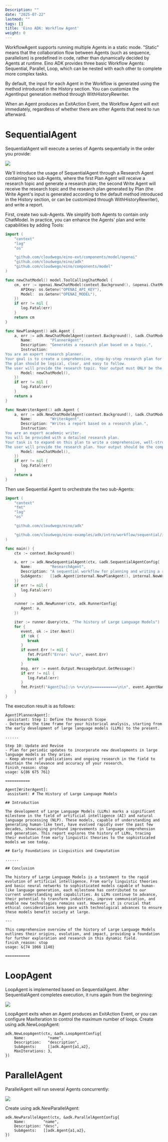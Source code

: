 ```yaml
---
Description: ""
date: "2025-07-22"
lastmod: ""
tags: []
title: 'Eino ADK: Workflow Agent'
weight: 0
---
```


WorkflowAgent supports running multiple Agents in a static mode. "Static" means that the collaboration flow between Agents (such as sequence, parallelism) is predefined in code, rather than dynamically decided by Agents at runtime. Eino ADK provides three basic Workflow Agents: Sequential, Parallel, Loop, which can be nested with each other to complete more complex tasks.

By default, the input for each Agent in the Workflow is generated using the method introduced in the History section. You can customize the AgentInput generation method through WithHistoryRewriter.

When an Agent produces an ExitAction Event, the Workflow Agent will exit immediately, regardless of whether there are other Agents that need to run afterward.

# SequentialAgent

SequentialAgent will execute a series of Agents sequentially in the order you provide:

![](/img/eino/sequential_agents.png)

We'll introduce the usage of SequentialAgent through a Research Agent containing two sub-Agents, where the first Plan Agent will receive a research topic and generate a research plan; the second Write Agent will receive the research topic and the research plan generated by Plan (the Write Agent's input is generated according to the default method introduced in the History section, or can be customized through WithHistoryRewriter), and write a report.

First, create two sub-Agents. We simplify both Agents to contain only ChatModel. In practice, you can enhance the Agents' plan and write capabilities by adding Tools:

```go
import (
    "context"
    "log"
    "os"

    "github.com/cloudwego/eino-ext/components/model/openai"
    "github.com/cloudwego/eino/adk"
    "github.com/cloudwego/eino/components/model"
)

func newChatModel() model.ToolCallingChatModel {
    cm, err := openai.NewChatModel(context.Background(), &openai.ChatModelConfig{
       APIKey: os.Getenv("OPENAI_API_KEY"),
       Model:  os.Getenv("OPENAI_MODEL"),
    })
    if err != nil {
       log.Fatal(err)
    }
    return cm
}

func NewPlanAgent() adk.Agent {
    a, err := adk.NewChatModelAgent(context.Background(), &adk.ChatModelAgentConfig{
       Name:        "PlannerAgent",
       Description: "Generates a research plan based on a topic.",
       Instruction: `
You are an expert research planner. 
Your goal is to create a comprehensive, step-by-step research plan for a given topic. 
The plan should be logical, clear, and easy to follow.
The user will provide the research topic. Your output must ONLY be the research plan itself, without any conversational text, introductions, or summaries.`,
       Model: newChatModel(),
    })
    if err != nil {
       log.Fatal(err)
    }
    return a
}

func NewWriterAgent() adk.Agent {
    a, err := adk.NewChatModelAgent(context.Background(), &adk.ChatModelAgentConfig{
       Name:        "WriterAgent",
       Description: "Writes a report based on a research plan.",
       Instruction: `
You are an expert academic writer.
You will be provided with a detailed research plan.
Your task is to expand on this plan to write a comprehensive, well-structured, and in-depth report.
The user will provide the research plan. Your output should be the complete final report.`,
       Model: newChatModel(),
    })
    if err != nil {
       log.Fatal(err)
    }
    return a
}
```

Then use Sequential Agent to orchestrate the two sub-Agents:

```go
import (
    "context"
    "fmt"
    "log"
    "os"

    "github.com/cloudwego/eino/adk"

    "github.com/cloudwego/eino-examples/adk/intro/workflow/sequential/internal"
)

func main() {
    ctx := context.Background()

    a, err := adk.NewSequentialAgent(ctx, &adk.SequentialAgentConfig{
       Name:        "ResearchAgent",
       Description: "A sequential workflow for planning and writing a research report.",
       SubAgents:   []adk.Agent{internal.NewPlanAgent(), internal.NewWriterAgent()},
    })
    if err != nil {
       log.Fatal(err)
    }

    runner := adk.NewRunner(ctx, adk.RunnerConfig{
       Agent: a,
    })

    iter := runner.Query(ctx, "The history of Large Language Models")
    for {
       event, ok := iter.Next()
       if !ok {
          break
       }
       if event.Err != nil {
          fmt.Printf("Error: %v\n", event.Err)
          break
       }
       msg, err := event.Output.MessageOutput.GetMessage()
       if err != nil {
          log.Fatal(err)
       }
       fmt.Printf("Agent[%s]:\n %+v\n\n===========\n\n", event.AgentName, msg)
    }
}
```

The execution result is as follows:

```
Agent[PlannerAgent]:
 assistant: Step 1: Define the Research Scope
- Determine the time frame for your historical analysis, starting from the early development of large language models (LLMs) to the present.

......

Step 10: Update and Revise
- Plan for periodic updates to incorporate new developments in large language models as they arise.
- Keep abreast of publications and ongoing research in the field to maintain the relevance and accuracy of your research.
finish_reason: stop
usage: &{86 675 761}

===========

Agent[WriterAgent]:
 assistant: # The History of Large Language Models

## Introduction

The development of Large Language Models (LLMs) marks a significant milestone in the field of artificial intelligence (AI) and natural language processing (NLP). These models, capable of understanding and generating human-like text, have evolved rapidly over the past few decades, showcasing profound improvements in language comprehension and generation. This report explores the history of LLMs, tracing their evolution from early linguistic theories to the sophisticated models we see today.

## Early Foundations in Linguistics and Computation

......

## Conclusion

The history of Large Language Models is a testament to the rapid evolution of artificial intelligence. From early linguistic theories and basic neural networks to sophisticated models capable of human-like language generation, each milestone has contributed to our current understanding and capabilities. As LLMs continue to advance, their potential to transform industries, improve communication, and enable new technologies remains vast. However, it is crucial that ethical considerations keep pace with technological advances to ensure these models benefit society at large.

---

This comprehensive overview of the history of Large Language Models outlines their origins, evolution, and impact, providing a foundation for further exploration and research in this dynamic field.
finish_reason: stop
usage: &{74 1066 1140}

===========
```

# LoopAgent

LoopAgent is implemented based on SequentialAgent. After SequentialAgent completes execution, it runs again from the beginning:

![](/img/eino/loop_agents.png)

LoopAgent exits when an Agent produces an ExitAction Event, or you can configure MaxIteration to control the maximum number of loops. Create using adk.NewLoopAgent:

```
adk.NewLoopAgent(ctx, &adk.LoopAgentConfig{
    Name:          "name",
    Description:   "description",
    SubAgents:     []adk.Agent{a1,a2},
    MaxIterations: 3,
})
```

# ParallelAgent

ParallelAgent will run several Agents concurrently:

![](/img/eino/parallel_agents.png)

Create using adk.NewParallelAgent:

```
adk.NewParallelAgent(ctx, &adk.ParallelAgentConfig{
    Name:        "name",
    Description: "desc",
    SubAgents:   []adk.Agent{a1,a2},
})
```
